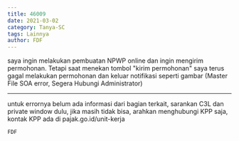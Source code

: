 ```yaml
---
title: 46009
date: 2021-03-02
category: Tanya-SC
tags: Lainnya
author: FDF
---
```


saya ingin melakukan pembuatan NPWP online dan ingin mengirim permohonan. Tetapi saat menekan tombol "kirim permohonan" saya terus gagal melakukan permohonan dan keluar notifikasi seperti gambar (Master File SOA error, Segera Hubungi Administrator)

---

untuk errornya belum ada informasi dari bagian terkait, sarankan C3L dan private window dulu, jika masih tidak bisa, arahkan menghubungi KPP saja, kontak KPP ada di pajak.go.id/unit-kerja

`FDF`
